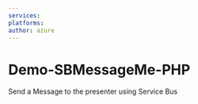 ```yaml
---
services:
platforms:
author: azure
---
```


Demo-SBMessageMe-PHP
====================

Send a Message to the presenter using Service Bus